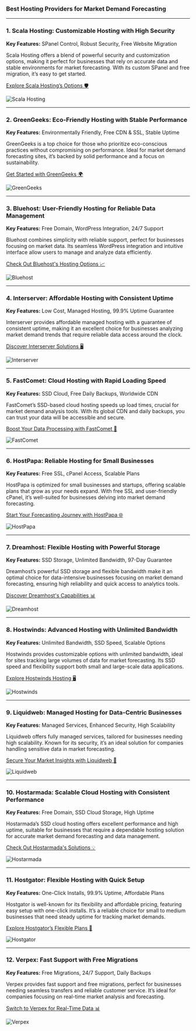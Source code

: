 ### Best Hosting Providers for Market Demand Forecasting

---

### 1. Scala Hosting: Customizable Hosting with High Security
**Key Features:** SPanel Control, Robust Security, Free Website Migration

Scala Hosting offers a blend of powerful security and customization options, making it perfect for businesses that rely on accurate data and stable environments for market forecasting. With its custom SPanel and free migration, it’s easy to get started.

[Explore Scala Hosting’s Options 🛡️](https://snipitx.com/scala-jy)

![Scala Hosting](https://i.imgur.com/uJ5JIK3.png "Scala Web Hosting")

---

### 2. GreenGeeks: Eco-Friendly Hosting with Stable Performance
**Key Features:** Environmentally Friendly, Free CDN & SSL, Stable Uptime

GreenGeeks is a top choice for those who prioritize eco-conscious practices without compromising on performance. Ideal for market demand forecasting sites, it’s backed by solid performance and a focus on sustainability.

[Get Started with GreenGeeks 🌍](https://snipitx.com/greengeeks-jy)

![GreenGeeks](https://i.imgur.com/eEwuntu.jpg "GreenGeeks Hosting")

---

### 3. Bluehost: User-Friendly Hosting for Reliable Data Management
**Key Features:** Free Domain, WordPress Integration, 24/7 Support

Bluehost combines simplicity with reliable support, perfect for businesses focusing on market data. Its seamless WordPress integration and intuitive interface allow users to manage and analyze data efficiently.

[Check Out Bluehost's Hosting Options 📈](https://snipitx.com/bluehost-jy)

![Bluehost](https://i.imgur.com/PasFF9E.jpeg "Bluehost Hosting")

---

### 4. Interserver: Affordable Hosting with Consistent Uptime
**Key Features:** Low Cost, Managed Hosting, 99.9% Uptime Guarantee

Interserver provides affordable managed hosting with a guarantee of consistent uptime, making it an excellent choice for businesses analyzing market demand trends that require reliable data access around the clock.

[Discover Interserver Solutions 🖥️](https://snipitx.com/interserver-jy)

![Interserver](https://i.imgur.com/OM5dOEW.jpeg "Interserver Hosting")

---

### 5. FastComet: Cloud Hosting with Rapid Loading Speed
**Key Features:** SSD Cloud, Free Daily Backups, Worldwide CDN

FastComet’s SSD-based cloud hosting speeds up load times, crucial for market demand analysis tools. With its global CDN and daily backups, you can trust your data will be accessible and secure.

[Boost Your Data Processing with FastComet 🚀](https://snipitx.com/fastcomet-jy)

![FastComet](https://i.imgur.com/7qgXuWp.png "FastComet Hosting")

---

### 6. HostPapa: Reliable Hosting for Small Businesses
**Key Features:** Free SSL, cPanel Access, Scalable Plans

HostPapa is optimized for small businesses and startups, offering scalable plans that grow as your needs expand. With free SSL and user-friendly cPanel, it’s well-suited for businesses delving into market demand forecasting.

[Start Your Forecasting Journey with HostPapa 🌐](https://snipitx.com/hostpapa-jy)

![HostPapa](https://i.imgur.com/ouDTkvl.jpeg "HostPapa Hosting")

---

### 7. Dreamhost: Flexible Hosting with Powerful Storage
**Key Features:** SSD Storage, Unlimited Bandwidth, 97-Day Guarantee

Dreamhost’s powerful SSD storage and flexible bandwidth make it an optimal choice for data-intensive businesses focusing on market demand forecasting, ensuring high reliability and quick access to analytics tools.

[Discover Dreamhost's Capabilities 📊](https://snipitx.com/dreamhost-jy)

![Dreamhost](https://i.imgur.com/rXIg8ip.jpeg "Dreamhost Hosting")

---

### 8. Hostwinds: Advanced Hosting with Unlimited Bandwidth
**Key Features:** Unlimited Bandwidth, SSD Speed, Scalable Options

Hostwinds provides customizable options with unlimited bandwidth, ideal for sites tracking large volumes of data for market forecasting. Its SSD speed and flexibility support both small and large-scale data applications.

[Explore Hostwinds Hosting 🖥️](https://snipitx.com/hostwinds-jy)

![Hostwinds](https://i.imgur.com/53aSNXx.jpeg "Hostwinds Hosting")

---

### 9. Liquidweb: Managed Hosting for Data-Centric Businesses
**Key Features:** Managed Services, Enhanced Security, High Scalability

Liquidweb offers fully managed services, tailored for businesses needing high scalability. Known for its security, it’s an ideal solution for companies handling sensitive data in market forecasting.

[Secure Your Market Insights with Liquidweb 🔐](https://snipitx.com/liquidweb-jy)

![Liquidweb](https://i.imgur.com/4IvT9SC.jpeg "Liquidweb Hosting")

---

### 10. Hostarmada: Scalable Cloud Hosting with Consistent Performance
**Key Features:** Free Domain, SSD Cloud Storage, High Uptime

Hostarmada’s SSD cloud hosting offers excellent performance and high uptime, suitable for businesses that require a dependable hosting solution for accurate market demand forecasting and data management.

[Check Out Hostarmada's Solutions 💡](https://snipitx.com/hostarmada-jy)

![Hostarmada](https://i.imgur.com/KFbdf3o.jpeg "Hostarmada Hosting")

---

### 11. Hostgator: Flexible Hosting with Quick Setup
**Key Features:** One-Click Installs, 99.9% Uptime, Affordable Plans

Hostgator is well-known for its flexibility and affordable pricing, featuring easy setup with one-click installs. It’s a reliable choice for small to medium businesses that need steady uptime for tracking market demands.

[Explore Hostgator’s Flexible Plans 🚀](https://snipitx.com/hostgator-jy)

![Hostgator](https://i.imgur.com/BcVkH57.jpeg "Hostgator Hosting")

---

### 12. Verpex: Fast Support with Free Migrations
**Key Features:** Free Migrations, 24/7 Support, Daily Backups

Verpex provides fast support and free migrations, perfect for businesses needing seamless transfers and reliable customer service. It’s ideal for companies focusing on real-time market analysis and forecasting.

[Switch to Verpex for Real-Time Data 📊](https://snipitx.com/verpex-jy)

![Verpex](https://i.imgur.com/6x5LhiS.jpeg "Verpex Hosting")
